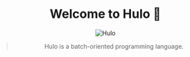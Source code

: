 <h1 align="center">Welcome to Hulo 👋</h1>
<center>

![Hulo](https://img.shields.io/badge/Hulo-%238866E9.svg?logoColor=white&style=for-the-badge)

> Hulo is a batch-oriented programming language.
</center>

